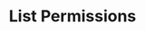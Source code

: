 ---
title: List Permissions
excerpt: Retrieve a paginated, filtered list of Permissions
api:
  file: jacobswagger.json
  operationId: post_api-v2-permissions
hidden: false
---